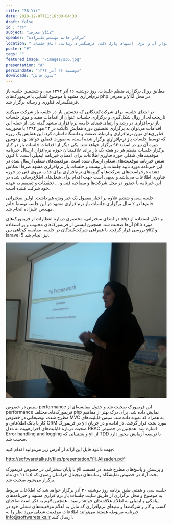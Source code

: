 ```yaml
---
title: "36 Yii"
date: 2018-12-07T11:16:00+04:30
draft: false
id : "۳۶"
subject: "معرفی yii2"
speaker: "سرکار خانم مهندس علیزاده"
location: " بلوار آب و برق، انتهای پارک لاله، فرهنگسرای رسانه، اتاق جلسات"
poster: "#"
tags: ""
featured_image: "/images/s36.jpg"
presentation: "#"
persiandate: "دوشنبه ۱۶ آذر ۱۳۹۴"
downloads: "بدون فایل"
---
```


مطابق روال برگزاری منظم جلسات، روز دوشنبه ۱۶ آذر ۱۳۹۴ سی و ششمین جلسه باز نرم‌افزاری مشهد با موضوع آشنایی با فریمورک‌های php و معرفی yii2 در محل فرهنگسرای فناوری و رسانه برگزار شد.

در ابتدای جلسه، برای شرکت‌کنندگانی که نخستین بار در جلسه باز شرکت‌ می‌کنند تاریخچه‌ای از روال شکل‌گیری و برگزاری جلسات عنوان از اقدامات مفید و موثر جلسات باز نرم‌افزاری در رشد و ارتقای فضای جامعه نرم‌افزاری مشهد گفته شد. از جمله این اقدامات می‌توان به برگزاری نخستین دوره همایش کانکت در ۲۴ مهر ۱۳۹۴ با محوریت فناوری‌های نوین نرم‌افزاری و ارتباط صنعت و دانشگاه اشاره کرد. این همایش یک روزه که توسط جلسات باز نرم‌افزاری برگزار شده است، به صورت فصلی خواهد بود و دومین دوره آن نیز در اسفند ۹۴ برگزار خواهد شد.
یکی دیگر از اقدامات جلسات باز در کنار برگزار جلسات منظم هر دو هفته یک بار برای علاقمندان حوزه نرم‌افزار، ارسال خبرنامه موقعیت‌های شغلی حوزه فناوری‌اطلاعات برای اعضای خبرنامه ایمیلی است. تا کنون شش خبرنامه موقعیت‌های شغلی ارسال شده است. موقعیت‌های شعلی ارسال شده در این خبرنامه مورد تایید جلسات باز نیست و جلسات باز نرم‌افزاری مشهد صرفاً انعکاس دهنده درخواست‌های شرکت‌ها و گروه‌های نرم‌افزاری برای جذب نیروی فنی در حوزه فناوری اطلاعات می‌باشد و بدیهی است جهت اقدام برای شغل‌های اطلاع‌رسانی شده در این خبرنامه یا حضور در محل شرکت‌ها و مصاحبه فنی و ... تحقیقات و تصمیم به عهده خود شرکت کننده است.

جلسه سی و ششم علاوه بر اخبار معمول یک خبر ویژه هم داشت. اولین سخنرانی‌ خانم‌ها در ۲ سال برگزاری جلسات باز نرم‌افزاری مشهد در این جلسه توسط خانم مهندس علیزاده انجام شد.

در ابتدای سخنرانی، مختصری درباره انتظارات از فریمورک‌های php و دلایل استفاده از آن‌ها صحبت شد. همچنین لیستی از فریمورک‌های محبوب و پر استفاده php مورد بررسی قرار گرفت. با همراهی شرکت‌کنندگان در جلسه، مقایسه کوتاهی بین yii2 و laravel 5 نیز انجام شد.

![](/images/s36.jpg)


سپس در خصوص performance این فریمورک صحبت شد و جدول مقایسه‌ای از performance فریمورک‌های مختلف php نمایش داده شد. برای درک بهتر از مفاهیم مطرح شده، توضیحاتی در خصوص MVC به همراه کد نمونه داده شد. سپس قابلیت‌های کار با بانک اطلاعاتی و ORM در فریمورک yii مورد بحث قرار گرفت. در ادامه و در جریان صحبت درباره قابلیت‌های احرازهویت به مدل RBAC اشاره شد. همچنین در خصوص Error handling and logging و پشتیبانی که yii از TDD یا توسعه آزمایش محور دارد صحبت شد.

جهت دانلود فایل این ارائه از آدرس زیر می‌توانید اقدام کنید:

http://softwaretalks.ir/files/presentation/Yii_Alizadeh.pdf

با پایان سخنرانی در خصوص فریمورک yii و پرسش و پاسخ‌های مطرح شده، در قسمت بحث آزاد در خصوص نمایشگاه رسانه‌های دیجیتال خراسان رضوی که ۵ تا ۱۱ دی ماه برگزار می‌شود صحبت شد. 

جلسه سی و هفتم، طبق برنامه روز دوشنبه ۳۰ آذر برگزار خواهد شد که اطلاعات مربوط به موضوع و محل برگزاری از طریق سایت جلسات باز نرم‌افزاری مشهد و خبرنامه‌های پیامکی و ایمیلی به اطلاع علاقمندان خواهد رسید.. همچنین لازم به ذکر است صاحبان کسب و کار و شرکت‌ها و تیم‌های نرم‌افزاری که مایل به اعلام موقعیت‌های شغلی خود در خبرنامه مربوطه هستند می‌توانند اطلاعات موقعیت شغلی مورد نظر را به info@softwaretalks.ir ارسال کنند.